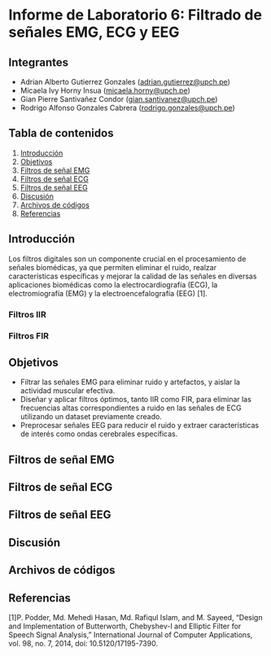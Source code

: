 # Informe de Laboratorio 6: Filtrado de señales EMG, ECG y EEG

## Integrantes
- Adrian Alberto Gutierrez Gonzales (adrian.gutierrez@upch.pe)
- Micaela Ivy Horny Insua (micaela.horny@upch.pe)
- Gian Pierre Santivañez Condor (gian.santivanez@upch.pe)
- Rodrigo Alfonso Gonzales Cabrera (rodrigo.gonzales@upch.pe)

## Tabla de contenidos
1. [Introducción](#id1)
2. [Objetivos](#id2)
3. [Filtros de señal EMG](#id3)
4. [Filtros de señal ECG](#id4)
5. [Filtros de señal EEG](#id5)
6. [Discusión](#id6)
7. [Archivos de códigos](#id7)
8. [Referencias](#id8)

## **Introducción** <a name="id1"></a>
Los filtros digitales son un componente crucial en el procesamiento de señales biomédicas, ya que permiten eliminar el ruido, realzar características específicas y mejorar la calidad de las señales en diversas aplicaciones biomédicas como la electrocardiografía (ECG), la electromiografía (EMG) y la electroencefalografía (EEG) [1].

### Filtros IIR

### Filtros FIR

## **Objetivos** <a name="id2"></a>
<ul>
  <li>Filtrar las señales EMG para eliminar ruido y artefactos, y aislar la actividad muscular efectiva.</li>
  <li>Diseñar y aplicar filtros óptimos, tanto IIR como FIR, para eliminar las frecuencias altas correspondientes a ruido en las señales de ECG utilizando un dataset previamente creado.</li>
  <li>Preprocesar señales EEG para reducir el ruido y extraer características de interés como ondas
cerebrales específicas.</li>
</ul>

## **Filtros de señal EMG** <a name="id3"></a>

## **Filtros de señal ECG** <a name="id4"></a>

## **Filtros de señal EEG** <a name="id5"></a>

## **Discusión** <a name="id6"></a>

## **Archivos de códigos** <a name="id7"></a>

## **Referencias** <a name="id8"></a>
[1]P. Podder, Md. Mehedi Hasan, Md. Rafiqul Islam, and M. Sayeed, “Design and Implementation of Butterworth, Chebyshev-I and Elliptic Filter for Speech Signal Analysis,” International Journal of Computer Applications, vol. 98, no. 7, 2014, doi: 10.5120/17195-7390.
